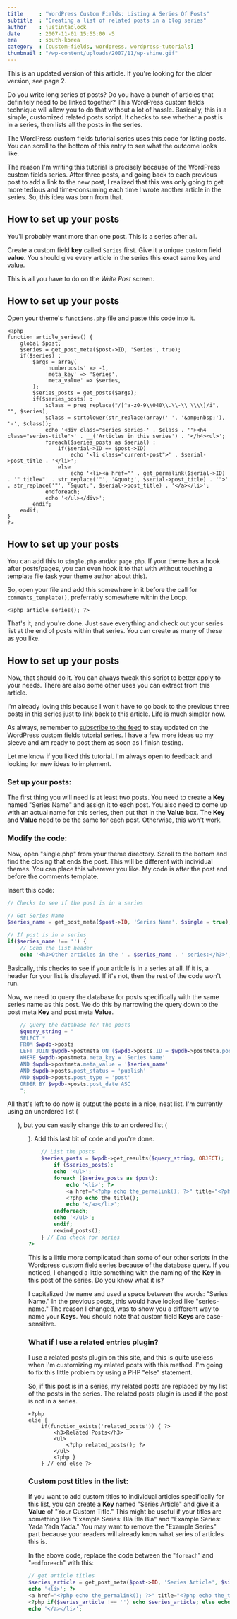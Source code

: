 ```yaml
---
title     : "WordPress Custom Fields: Listing A Series Of Posts"
subtitle  : "Creating a list of related posts in a blog series"
author    : justintadlock
date      : 2007-11-01 15:55:00 -5
era       : south-korea
category  : [custom-fields, wordpress, wordpress-tutorials]
thumbnail : "/wp-content/uploads/2007/11/wp-shine.gif"
---
```


<p class="note">This is an updated version of this article.  If you're looking for the older version, see page 2.</p>

Do you write long series of posts?  Do you have a bunch of articles that definitely need to be linked together?  This WordPress custom fields technique will allow you to do that without a lot of hassle.  Basically, this is a simple, customized related posts script.  It checks to see whether a post is in a series, then lists all the posts in the series.

The WordPress custom fields tutorial series uses this code for listing posts.  You can scroll to the bottom of this entry to see what the outcome looks like.

The reason I'm writing this tutorial is precisely because of the WordPress custom fields series.  After three posts, and going back to each previous post to add a link to the new post, I realized that this was only going to get more tedious and time-consuming each time I wrote another article in the series.  So, this idea was born from that.

## How to set up your posts

You'll probably want more than one post.  This is a series after all.

Create a custom field <strong>key</strong> called <code>Series</code> first.  Give it a unique custom field <strong>value</strong>.  You should give every article in the series this exact same key and value.

This is all you have to do on the <em>Write Post</em> screen.

## How to set up your posts

Open your theme's <code>functions.php</code> file and paste this code into it.

```
<?php
function article_series() {
	global $post;
	$series = get_post_meta($post->ID, 'Series', true);
	if($series) :
		$args = array(
			'numberposts' => -1,
			'meta_key' => 'Series',
			'meta_value' => $series,
		);
		$series_posts = get_posts($args);
		if($series_posts) :
			$class = preg_replace("/[^a-z0-9\\040\\.\\-\\_\\\\]/i", "", $series);
			$class = strtolower(str_replace(array(' ', '&amp;nbsp;'), '-', $class));
			echo '<div class="series series-' . $class . '"><h4 class="series-title">' . __('Articles in this series') . '</h4><ul>';
			foreach($series_posts as $serial) :
				if($serial->ID == $post->ID)
					echo '<li class="current-post">' . $serial->post_title . '</li>';
				else
					echo '<li><a href="' . get_permalink($serial->ID) . '" title="' . str_replace('"', '&quot;', $serial->post_title) . '">' . str_replace('"', '&quot;', $serial->post_title) . '</a></li>';
			endforeach;
			echo '</ul></div>';
		endif;
	endif;
}
?>
```

## How to set up your posts

You can add this to <code>single.php</code> and/or <code>page.php</code>.  If your theme has a hook after posts/pages, you can even hook it to that with without touching a template file (ask your theme author about this).

So, open your file and add this somewhere in it before the call for <code>comments_template()</code>, preferrably somewhere within the Loop.

```
<?php article_series(); ?>
```

That's it, and you're done.  Just save everything and check out your series list at the end of posts within that series.  You can create as many of these as you like.

## How to set up your posts

Now, that should do it.  You can always tweak this script to better apply to your needs.  There are also some other uses you can extract from this article.

I'm already loving this because I won't have to go back to the previous three posts in this series just to link back to this article.  Life is much simpler now.

As always, remember to <a href="http://feeds.feedburner.com/justintadlock" title="Subscribe to the feed"> subscribe to the feed</a> to stay updated on the WordPress custom fields tutorial series.  I have a few more ideas up my sleeve and am ready to post them as soon as I finish testing.

Let me know if you liked this tutorial.  I'm always open to feedback and looking for new ideas to implement.

<!--nextpage-->

<h3>Set up your posts:</h3>

The first thing you will need is at least two posts.  You need to create a <strong> Key</strong> named "Series Name" and assign it to each post.  You also need to come up with an actual name for this series, then put that in the <strong> Value</strong> box.  The <strong> Key</strong> and <strong> Value</strong> need to be the same for each post.  Otherwise, this won't work.

<h3>Modify the code:</h3>

Now, open "single.php" from your theme directory.  Scroll to the bottom and find the closing <code></div></code> that ends the post.  This will be different with individual themes.  You can place this wherever you like.  My code is after the post and before the comments template.

Insert this code:

```php
// Checks to see if the post is in a series

// Get Series Name
$series_name = get_post_meta($post->ID, 'Series Name', $single = true);

// If post is in a series
if($series_name !== '') {
	// Echo the list header
	echo '<h3>Other articles in the ' . $series_name . ' series:</h3>';
```

Basically, this checks to see if your article is in a series at all.  If it is, a header for your list is displayed.  If it's not, then the rest of the code won't run.

Now, we need to query the database for posts specifically with the same series name as this post.  We do this by narrowing the query down to the post meta <strong> Key</strong> and post meta <strong> Value</strong>.

```php
	// Query the database for the posts
	$query_string = "
	SELECT *
	FROM $wpdb->posts
	LEFT JOIN $wpdb->postmeta ON ($wpdb->posts.ID = $wpdb->postmeta.post_id)
	WHERE $wpdb->postmeta.meta_key = 'Series Name'
	AND $wpdb->postmeta.meta_value = '$series_name'
	AND $wpdb->posts.post_status = 'publish'
	AND $wpdb->posts.post_type = 'post'
	ORDER BY $wpdb->posts.post_date ASC
	";
```

All that's left to do now is output the posts in a nice, neat list.  I'm currently using an unordered list (<code><ul></code>), but you can easily change this to an ordered list (<code><ol></code>).  Add this last bit of code and you're done.

```php
	// List the posts
	$series_posts = $wpdb->get_results($query_string, OBJECT);
		if ($series_posts):
		echo '<ul>';
		foreach ($series_posts as $post):
			echo '<li>'; ?>
			<a href="<?php echo the_permalink(); ?>" title="<?php echo the_title(); ?>">
			<?php echo the_title();
			echo '</a></li>';
		endforeach;
		echo '</ul>';
		endif;
		rewind_posts();
	} // End check for series
?>
```

This is a little more complicated than some of our other scripts in the Wordpress custom field series because of the database query.  If you noticed, I changed a little something with the naming of the <strong>Key</strong> in this post of the series.  Do you know what it is?

I capitalized the name and used a space between the words:  "Series Name."  In the previous posts, this would have looked like "series-name."  The reason I changed, was to show you a different way to name your <strong> Keys</strong>.  You should note that custom field <strong> Keys</strong> are case-sensitive.

<h3>What if I use a related entries plugin?</h3>

I use a related posts plugin on this site, and this is quite useless when I'm customizing my related posts with this method.  I'm going to fix this little problem by using a PHP "else" statement.

So, if this post is in a series, my related posts are replaced by my list of the posts in the series.  The related posts plugin is used if the post is not in a series.

```
<?php
else {
	if(function_exists('related_posts')) { ?>
		<h3>Related Posts</h3>
		<ul>
			<?php related_posts(); ?>
		</ul>
		<?php }
	} // end else ?>
```

<h3>Custom post titles in the list:</h3>

If you want to add custom titles to individual articles specifically for this list, you can create a <strong> Key</strong> named "Series Article" and give it a <strong> Value</strong> of "Your Custom Title."  This might be useful if your titles are something like "Example Series: Bla Bla Bla" and "Example Series: Yada Yada Yada."  You may want to remove the "Example Series" part because your readers will already know what series of articles this is.

In the above code, replace the code between the "<code>foreach</code>" and "<code>endforeach</code>" with this:

```php
// get article titles
$series_article = get_post_meta($post->ID, 'Series Article', $single = true);
echo '<li>'; ?>
<a href="<?php echo the_permalink(); ?>" title="<?php echo the_title(); ?>">
<?php if($series_article !== '') echo $series_article; else echo the_title();
echo '</a></li>';
```
